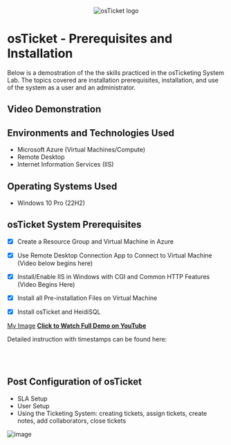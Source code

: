 <p align="center">
<img src="https://i.imgur.com/Clzj7Xs.png" alt="osTicket logo"/>
</p>

<h1>osTicket - Prerequisites and Installation</h1>
Below is a demostration of the the skills practiced in the osTicketing System Lab.  The topics covered are installation prerequisites, installation, and use of the system as a user and an administrator.<br />
 <p>



   

 </p>
 




<h2>Video Demonstration</h2>

<h2>Environments and Technologies Used</h2>

- Microsoft Azure (Virtual Machines/Compute)
- Remote Desktop 
- Internet Information Services (IIS)

<h2>Operating Systems Used </h2>

- Windows 10 Pro (22H2)</b>

<h2>osTicket System Prerequisites</h2>

- [X] Create a Resource Group and Virtual Machine in Azure 

- [X] Use Remote Desktop Connection App to Connect to Virtual Machine (Video below begins here)

- [X] Install/Enable IIS in Windows with CGI and Common HTTP Features (Video Begins Here)

- [X] Install all Pre-installation Files on Virtual Machine

- [X] Install osTicket and HeidiSQL






[My Image](https://github.com/Kathy-Miller/osTicket-prereqs/assets/148352721/e12cb0f4-8caf-4e49-aaad-1e2522c2d19e)
[**Click to Watch Full Demo on YouTube**](https://youtu.be/B75beY33HsM?feature=shared)

Detailed instruction with timestamps can be found here: 








<br>

</br>





<h2>Post Configuration of osTicket</h2>

- SLA Setup
- User Setup
- Using the Ticketing System: creating tickets, assign tickets, create notes, add collaborators, close tickets

 
![image](https://github.com/Kathy-Miller/osTicket-prereqs/assets/148352721/71de295d-f707-499c-ad6d-1aa21869ac39)
<br />


              
